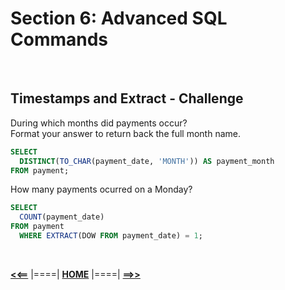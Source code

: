 # **Section 6: Advanced SQL Commands**

<br/>

## **Timestamps and Extract - Challenge**

During which months did payments occur?<br/>
Format your answer to return back the full month name.

```sql
SELECT 
  DISTINCT(TO_CHAR(payment_date, 'MONTH')) AS payment_month
FROM payment;
```

How many payments ocurred on a Monday?

```sql
SELECT 
  COUNT(payment_date)
FROM payment 
  WHERE EXTRACT(DOW FROM payment_date) = 1;
```

<br/>

[**<<==**](./challenges_section_5.md) |====| [**HOME**](../README.md) |====| [**==>>**](./challenges_section_7.md)